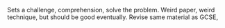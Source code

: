  Sets a challenge, comprehension, solve the problem. Weird paper, weird technique, but should be good eventually. Revise same material as GCSE,